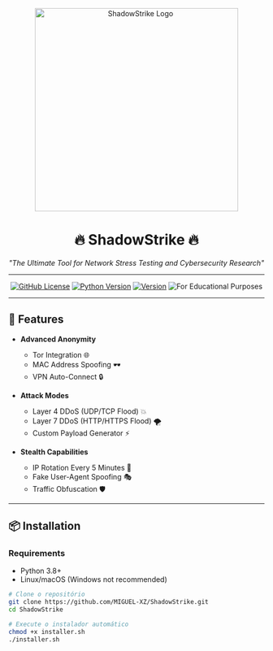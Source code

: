 <p align="center">
  <img src="https://i.imgur.com/xZyQ3zn.png" alt="ShadowStrike Logo" width="400">
</p>

<h1 align="center">🔥 ShadowStrike 🔥</h1>
<p align="center">
  <i>"The Ultimate Tool for Network Stress Testing and Cybersecurity Research"</i>
</p>

---

<div align="center">

[![GitHub License](https://img.shields.io/badge/License-GPL--3.0-red)](LICENSE)
[![Python Version](https://img.shields.io/badge/Python-3.8%2B-blue)](https://python.org)
[![Version](https://img.shields.io/badge/Version-1.0.0-black)](https://github.com/yourusername/ShadowStrike)
![For Educational Purposes](https://img.shields.io/badge/For-Educational%20Purposes-green)

</div>

---

## 🚀 **Features**  
- **Advanced Anonymity**  
  - Tor Integration 🌐  
  - MAC Address Spoofing 🕶️  
  - VPN Auto-Connect 🔒  

- **Attack Modes**  
  - Layer 4 DDoS (UDP/TCP Flood) 💥  
  - Layer 7 DDoS (HTTP/HTTPS Flood) 🌪️  
  - Custom Payload Generator ⚡  

- **Stealth Capabilities**  
  - IP Rotation Every 5 Minutes 🔄  
  - Fake User-Agent Spoofing 🎭  
  - Traffic Obfuscation 🛡️  

---

## 📦 **Installation**  

### **Requirements**  
- Python 3.8+  
- Linux/macOS (Windows not recommended)  

```bash
# Clone o repositório  
git clone https://github.com/MIGUEL-XZ/ShadowStrike.git  
cd ShadowStrike  

# Execute o instalador automático  
chmod +x installer.sh  
./installer.sh  
